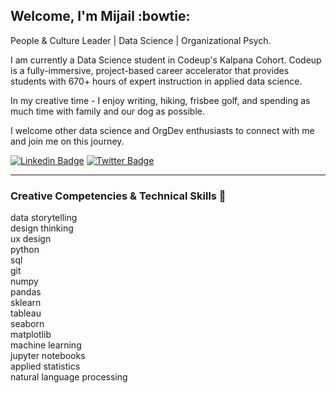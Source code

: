 ## Welcome, I'm Mijail :bowtie:
People & Culture Leader | Data Science | Organizational Psych. 

I am currently a Data Science student in Codeup's Kalpana Cohort. Codeup is a fully-immersive, project-based career accelerator that provides students with 670+ hours of expert instruction in applied data science. 

In my creative time - I enjoy writing, hiking, frisbee golf, and spending as much time with family and our dog as possible. 

I welcome other data science and OrgDev enthusiasts to connect with me and join me on this journey.


[![Linkedin Badge](https://img.shields.io/badge/-mijailmariano-blue?style=flat-square&logo=Linkedin&logoColor=white&link=https://www.linkedin.com/in/mijailmariano/)](https://www.linkedin.com/in/mijailmariano) [![Twitter Badge](https://img.shields.io/badge/-@mijail_mariano-1ca0f1?style=flat-square&labelColor=1ca0f1&logo=twitter&logoColor=white&link=https://twitter.com/mijail_mariano)](https://twitter.com/mijail_mariano)


----

### **Creative Competencies & Technical Skills :saxophone:**

data storytelling \
design thinking \
ux design \
python \
sql  \
git \
numpy \
pandas \
sklearn \
tableau \
seaborn \
matplotlib \
machine learning \
jupyter notebooks \
applied statistics \
natural language processing
